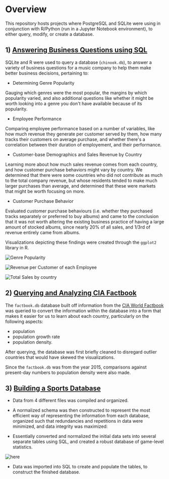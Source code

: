 # Overview
This repository hosts projects where PostgreSQL and SQLite were using in conjunction with R/Python (run in a Jupyter Notebook environment), to either query, modify, or create a database.


## 1) [Answering Business Questions using SQL](https://github.com/SphericalCopper/SQLite-PostgreSQL-usage-in-R-Python/blob/master/Answering%20Business%20Questions%20R%20sql.ipynb)
SQLite and R were used to query a database (`chinook.db`), to answer a variety of business questions for a music company to help them make better business decisions, pertaining to:

- Determining Genre Popularity

Gauging which genres were the most popular, the margins by which popularity varied, and also additional questions like whether it might be worth looking into a genre you don't have available because of its popularity.

- Employee Performance

Comparing employee performance based on a number of variables, like how much revenue they generate per customer served by them, how many tracks their customers on average purchase, and whether there's a correlation between their duration of employement, and their performance.

- Customer-base Demographics and Sales Revenue by Country

Learning more about how much sales revenue comes from each country, and how customer purchase behaviors might vary by country. We determined that there were some countries who did not contribute as much to the total company revenue, but whose residents tended to make much larger purchases than average, and determined that these were markets that might be worth focusing on more.

- Customer Purchase Behavior

Evaluated customer purchase behaviours (i.e. whether they purchased tracks separately or preferred to buy albums) and came to the conclusion that it was not worth altering the existing business practice of having a large amount of stocked albums, since nearly 20% of all sales, and 1/3rd of revenue entirely came from albums.


Visualizations depicting these findings were created through the `ggplot2` library in R.

![Genre Popularity](https://i.gyazo.com/47c2534fa48a10c1a3efaa9ac06e2eaa.png)

![Revenue per Customer of each Employee](https://i.gyazo.com/e76f35b2b7e725a2f86ddf8e4b6f5ca5.png)

![Total Sales by country](https://i.gyazo.com/e81231d3210b9732f1e0bbd64826b6f9.png)

 
## 2) [Querying and Analyzing CIA Factbook](https://github.com/SphericalCopper/SQLite-PostgreSQL-usage-in-R-Python/blob/master/CIA%20Factbook%20R%20SQL.ipynb)

The `factbook.db` database built off information from the [CIA World Factbook](https://www.cia.gov/library/publications/the-world-factbook/) was queried to convert the information within the database into a form that makes it easier for us to learn about each country, particularly on the following aspects:

- population
- population growth rate
- population density. 

After querying, the database was first briefly cleaned to disregard outlier countries that would have skewed the visualizations.

Since the `factbook.db` was from the year 2015, comparisons against present-day numbers to population density were also made. 



## 3) [Building a Sports Database](https://github.com/SphericalCopper/SQLite-PostgreSQL-usage-in-R-Python/blob/master/Creating%20a%20Sports%20Database%20(Baseball).ipynb)

- Data from 4 different files was compiled and organized.

- A normalized schema was then constructed to represent the most efficient way of representing the information from each database, organized such that redundancies and repetitions in data were minimized, and data integrity was maximized:

- Essentially converted and normalized the initial data sets into several separate tables using SQL, and created a robust database of game-level statistics.

![here](https://i.gyazo.com/869320f0dbe2516b3d465827733ad724.png)

- Data was imported into SQL to create and populate the tables, to construct the finished database.
